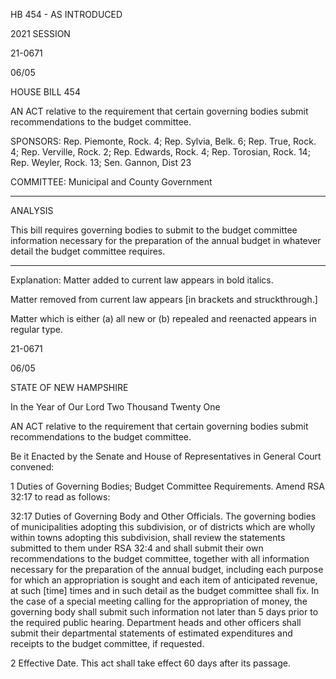  HB 454 - AS INTRODUCED

 

 

2021 SESSION

 21-0671

 06/05

 

HOUSE BILL 454

 

AN ACT relative to the requirement that certain governing bodies submit recommendations to the budget committee.

 

SPONSORS: Rep. Piemonte, Rock. 4; Rep. Sylvia, Belk. 6; Rep. True, Rock. 4; Rep. Verville, Rock. 2; Rep. Edwards, Rock. 4; Rep. Torosian, Rock. 14; Rep. Weyler, Rock. 13; Sen. Gannon, Dist 23

 

COMMITTEE: Municipal and County Government

 

-----------------------------------------------------------------

 

ANALYSIS

 

 This bill requires governing bodies to submit to the budget committee information necessary for the preparation of the annual budget in whatever detail the budget committee requires.

 

- - - - - - - - - - - - - - - - - - - - - - - - - - - - - - - - - - - - - - - - - - - - - - - - - - - - - - - - - - - - - - - - - - - - - - - - - - - 

 

Explanation: Matter added to current law appears in bold italics.

 Matter removed from current law appears [in brackets and struckthrough.]

 Matter which is either (a) all new or (b) repealed and reenacted appears in regular type.

 21-0671

 06/05

 

STATE OF NEW HAMPSHIRE

 

In the Year of Our Lord Two Thousand Twenty One

 

AN ACT relative to the requirement that certain governing bodies submit recommendations to the budget committee.

 

Be it Enacted by the Senate and House of Representatives in General Court convened:

 

 1 Duties of Governing Bodies; Budget Committee Requirements. Amend RSA 32:17 to read as follows:

 32:17 Duties of Governing Body and Other Officials. The governing bodies of municipalities adopting this subdivision, or of districts which are wholly within towns adopting this subdivision, shall review the statements submitted to them under RSA 32:4 and shall submit their own recommendations to the budget committee, together with all information necessary for the preparation of the annual budget, including each purpose for which an appropriation is sought and each item of anticipated revenue, at such [time] times and in such detail as the budget committee shall fix. In the case of a special meeting calling for the appropriation of money, the governing body shall submit such information not later than 5 days prior to the required public hearing. Department heads and other officers shall submit their departmental statements of estimated expenditures and receipts to the budget committee, if requested. 

 2 Effective Date. This act shall take effect 60 days after its passage.

